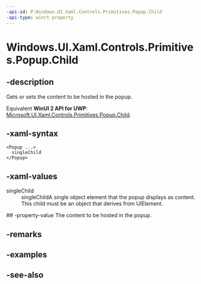 ```yaml
---
-api-id: P:Windows.UI.Xaml.Controls.Primitives.Popup.Child
-api-type: winrt property
---
```


<!-- Property syntax
public Windows.UI.Xaml.UIElement Child { get;  set; }
-->

# Windows.UI.Xaml.Controls.Primitives.Popup.Child

## -description
Gets or sets the content to be hosted in the popup.

Equivalent **WinUI 2 API for UWP**: [Microsoft.UI.Xaml.Controls.Primitives.Popup.Child](/windows/winui/api/microsoft.ui.xaml.controls.primitives.popup.child).

## -xaml-syntax
```xaml
<Popup ...>
  singleChild
</Popup>
```


## -xaml-values
<dl><dt>singleChild</dt><dd>singleChildA single object element that the popup displays as content. This child must be an object that derives from UIElement.</dd>
</dl>
## -property-value
The content to be hosted in the popup.

## -remarks

## -examples

## -see-also
